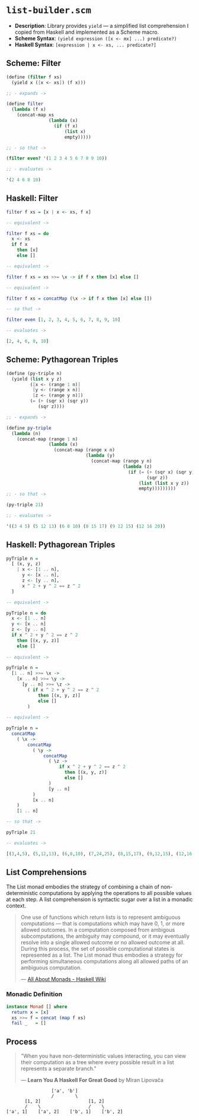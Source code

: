 # `list-builder.scm`

- **Description**: Library provides `yield` — a simplified list comprehension I copied from Haskell
  and implemented as a Scheme macro.
- **Scheme Syntax**: `(yield expression ([x <- mx] ...) predicate?)`
- **Haskell Syntax**: `[expression | x <- xs, ... predicate?]`

## Scheme: Filter

```scheme
(define (filter f xs)
  (yield x ([x <- xs]) (f x)))

;; - expands ->

(define filter
  (lambda (f x)
    (concat-map xs
                (lambda (x)
                  (if (f x)
                      (list x)
                      empty)))))

;; - so that ->

(filter even? '(1 2 3 4 5 6 7 8 9 10))

;; - evaluates ->

'(2 4 6 8 10)
```

## Haskell: Filter

```haskell
filter f xs = [x | x <- xs, f x]

-- equivalent ->

filter f xs = do
  x <- xs
  if f x
    then [x]
    else []

-- equivalent ->

filter f xs = xs >>= \x -> if f x then [x] else []

-- equivalent ->

filter f xs = concatMap (\x -> if f x then [x] else [])

-- so that ->

filter even [1, 2, 3, 4, 5, 6, 7, 8, 9, 10]

-- evaluates ->

[2, 4, 6, 8, 10]
```

## Scheme: Pythagorean Triples

```scheme       
(define (py-triple n)
  (yield (list x y z)
         ([x <- (range 1 n)]
          [y <- (range x n)]
          [z <- (range y n)])
         (= (+ (sqr x) (sqr y))
            (sqr z))))

;; - expands ->

(define py-triple
  (lambda (n)
    (concat-map (range 1 n)
                (lambda (x)
                  (concat-map (range x n)
                              (lambda (y)
                                (concat-map (range y n)
                                            (lambda (z)
                                              (if (= (+ (sqr x) (sqr y))
                                                     (sqr z))
                                                  (list (list x y z))
                                                  empty)))))))))
;; - so that ->

(py-triple 21)

;; - evaluates ->

'((3 4 5) (5 12 13) (6 8 10) (8 15 17) (9 12 15) (12 16 20))
```

## Haskell: Pythagorean Triples

```haskell
pyTriple n =
  [ (x, y, z)
    | x <- [1 .. n],
      y <- [x .. n],
      z <- [y .. n],
      x ^ 2 + y ^ 2 == z ^ 2
  ]

-- equivalent ->

pyTriple n = do
  x <- [1 .. n]
  y <- [x .. n]
  z <- [y .. n]
  if x ^ 2 + y ^ 2 == z ^ 2
    then [(x, y, z)]
    else []
   
-- equivalent ->

pyTriple n =
  [1 .. n] >>= \x ->
    [x .. n] >>= \y ->
      [y .. n] >>= \z ->
        ( if x ^ 2 + y ^ 2 == z ^ 2
            then [(x, y, z)]
            else []
        )
             
-- equivalent ->

pyTriple n =
  concatMap
    ( \x ->
        concatMap
          ( \y ->
              concatMap
                ( \z ->
                    if x ^ 2 + y ^ 2 == z ^ 2
                      then [(x, y, z)]
                      else []
                )
                [y .. n]
          )
          [x .. n]
    )
    [1 .. n]

-- so that ->

pyTriple 21

-- evaluates ->

[(3,4,5), (5,12,13), (6,8,10), (7,24,25), (8,15,17), (9,12,15), (12,16,20)]
```

## List Comprehensions

The List monad embodies the strategy of combining a chain of non-deterministic computations 
by applying the operations to all possible values at each step. A list comprehension
is syntactic sugar over a list in a monadic context.

> One use of functions which return lists is to represent ambiguous computations — that is computations 
> which may have 0, 1, or more allowed outcomes. In a computation composed from ambigous subcomputations, 
> the ambiguity may compound, or it may eventually resolve into a single allowed outcome or no allowed 
> outcome at all. During this process, the set of possible computational states is represented as a list. 
> The List monad thus embodies a strategy for performing simultaneous computations along all allowed 
> paths of an ambiguous computation. 
>
> — [All About Monads - Haskell Wiki](https://wiki.haskell.org/All_About_Monads)

### Monadic Definition

```haskell
instance Monad [] where
  return x = [x]
  xs >>= f = concat (map f xs)
  fail _   = []
```

## Process

> "When you have non-deterministic values interacting, you can view their computation as 
>  a tree where every possible result in a list represents a separate branch."
>
> — **Learn You A Haskell For Great Good** by Miran Lipovača

```text
                 ['a', 'b']
                 /        \
       [1, 2]                  [1, 2]
       /    \                  /    \
['a', 1]    ['a', 2]    ['b', 1]    ['b', 2]
```
